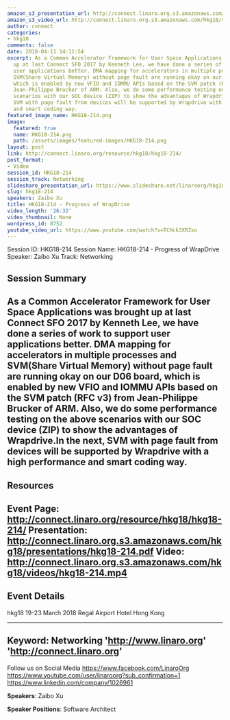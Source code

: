 ```yaml
---
amazon_s3_presentation_url: http://connect.linaro.org.s3.amazonaws.com/hkg18/presentations/hkg18-214.pdf
amazon_s3_video_url: http://connect.linaro.org.s3.amazonaws.com/hkg18/videos/hkg18-214.mp4
author: connect
categories:
- hkg18
comments: false
date: 2018-04-11 14:11:54
excerpt: As a Common Accelerator Framework for User Space Applications was brought
  up at last Connect SFO 2017 by Kenneth Lee, we have done a series of work to support
  user applications better. DMA mapping for accelerators in multiple processes and
  SVM(Share Virtual Memory) without page fault are running okay on our D06 board,
  which is enabled by new VFIO and IOMMU APIs based on the SVM patch (RFC v3) from
  Jean-Philippe Brucker of ARM. Also, we do some performance testing on the above
  scenarios with our SOC device (ZIP) to show the advantages of Wrapdrive.In the next,
  SVM with page fault from devices will be supported by Wrapdrive with a high performance
  and smart coding way.
featured_image_name: HKG18-214.png
image:
  featured: true
  name: HKG18-214.png
  path: /assets/images/featured-images/HKG18-214.png
layout: post
link: http://connect.linaro.org/resource/hkg18/hkg18-214/
post_format:
- Video
session_id: HKG18-214
session_track: Networking
slideshare_presentation_url: https://www.slideshare.net/linaroorg/hkg18-214-progress-of-wrapdrive
slug: hkg18-214
speakers: Zaibo Xu
title: HKG18-214 - Progress of WrapDrive
video_length: '26:32'
video_thumbnail: None
wordpress_id: 8752
youtube_video_url: https://www.youtube.com/watch?v=TCHck3XRZxo
---
```


Session ID: HKG18-214
Session Name: HKG18-214 - Progress of WrapDrive
Speaker: Zaibo Xu
Track: Networking


## Session Summary
As a Common Accelerator Framework for User Space Applications was brought up at last Connect SFO 2017 by Kenneth Lee, we have done a series of work to support user applications better. DMA mapping for accelerators in multiple processes and SVM(Share Virtual Memory) without page fault are running okay on our D06 board, which is enabled by new VFIO and IOMMU APIs based on the SVM patch (RFC v3) from Jean-Philippe Brucker of ARM. Also, we do some performance testing on the above scenarios with our SOC device (ZIP) to show the advantages of Wrapdrive.In the next, SVM with page fault from devices will be supported by Wrapdrive with a high performance and smart coding way.
---------------------------------------------------
## Resources
Event Page: http://connect.linaro.org/resource/hkg18/hkg18-214/
Presentation: http://connect.linaro.org.s3.amazonaws.com/hkg18/presentations/hkg18-214.pdf
Video: http://connect.linaro.org.s3.amazonaws.com/hkg18/videos/hkg18-214.mp4
 ---------------------------------------------------
## Event Details
hkg18
19-23 March 2018 
Regal Airport Hotel Hong Kong

---------------------------------------------------
Keyword: Networking
'http://www.linaro.org'
'http://connect.linaro.org'
---------------------------------------------------
Follow us on Social Media
https://www.facebook.com/LinaroOrg
https://www.youtube.com/user/linaroorg?sub_confirmation=1
https://www.linkedin.com/company/1026961

**Speakers**: Zaibo Xu

**Speaker Positions**: Software Architect